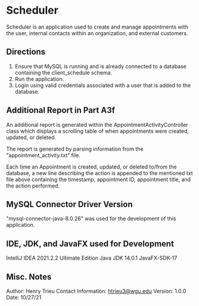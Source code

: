 # Scheduler
Scheduler is an application used to create and manage appointments with the user, internal contacts within an organization, and external customers.

## Directions
1. Ensure that MySQL is running and is already connected to a database containing the client_schedule schema.
2. Run the application.
3. Login using valid credentials associated with a user that is added to the database.

## Additional Report in Part A3f
An additional report is generated within the AppointmentActivityController class which displays a scrolling table of when appointments were created, updated, or deleted.

The report is generated by parsing information from the "appointment_activity.txt" file.

Each time an Appointment is created, updated, or deleted to/from the database, a new line describing the action is appended to the mentioned txt file above containing the timestamp, appointment ID, appointment title, and the action performed.

## MySQL Connector Driver Version
"mysql-connector-java-8.0.26" was used for the development of this application.

## IDE, JDK, and JavaFX used for Development
IntelliJ IDEA 2021.2.2 Ultimate Edition
Java JDK 14.0.1
JavaFX-SDK-17


## Misc. Notes
Author: Henry Trieu
Contact Information: htrieu3@wgu.edu
Version: 1.0.0
Date: 10/27/21
